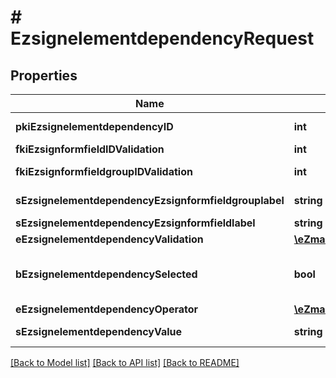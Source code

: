 # # EzsignelementdependencyRequest

## Properties

Name | Type | Description | Notes
------------ | ------------- | ------------- | -------------
**pkiEzsignelementdependencyID** | **int** | The unique ID of the Ezsignelementdependency | [optional]
**fkiEzsignformfieldIDValidation** | **int** | The unique ID of the Ezsignformfield | [optional]
**fkiEzsignformfieldgroupIDValidation** | **int** | The unique ID of the Ezsignformfieldgroup | [optional]
**sEzsignelementdependencyEzsignformfieldgrouplabel** | **string** | The Label for the Ezsignformfieldgroup | [optional]
**sEzsignelementdependencyEzsignformfieldlabel** | **string** | The Label for the Ezsignformfield | [optional]
**eEzsignelementdependencyValidation** | [**\eZmaxAPI\Model\FieldEEzsignelementdependencyValidation**](FieldEEzsignelementdependencyValidation.md) |  |
**bEzsignelementdependencySelected** | **bool** | Whether if it&#39;s selected or not when using eEzsignelementdependencyValidation &#x3D; Selected | [optional]
**eEzsignelementdependencyOperator** | [**\eZmaxAPI\Model\FieldEEzsignelementdependencyOperator**](FieldEEzsignelementdependencyOperator.md) |  | [optional]
**sEzsignelementdependencyValue** | **string** | The value of the Ezsignelementdependency | [optional]

[[Back to Model list]](../../README.md#models) [[Back to API list]](../../README.md#endpoints) [[Back to README]](../../README.md)
